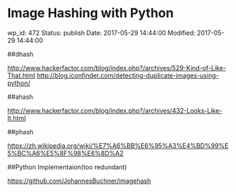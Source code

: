 # Image Hashing with Python


wp_id: 472
Status: publish
Date: 2017-05-29 14:44:00
Modified: 2017-05-29 14:44:00


##dhash

http://www.hackerfactor.com/blog/index.php?/archives/529-Kind-of-Like-That.html
http://blog.iconfinder.com/detecting-duplicate-images-using-python/

##ahash

http://www.hackerfactor.com/blog/index.php?/archives/432-Looks-Like-It.html

##phash

https://zh.wikipedia.org/wiki/%E7%A6%BB%E6%95%A3%E4%BD%99%E5%BC%A6%E5%8F%98%E6%8D%A2

##Python Implementaion(too redundant)

https://github.com/JohannesBuchner/imagehash